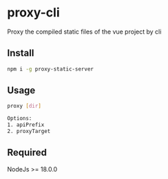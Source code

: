 # proxy-cli
Proxy the compiled static files of the vue project by cli
## Install
``` bash
npm i -g proxy-static-server
```

## Usage

``` bash
proxy [dir]

Options:
1. apiPrefix
2. proxyTarget
```

## Required
NodeJs >= 18.0.0
